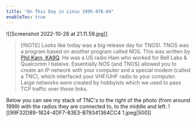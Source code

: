 ```yaml
---
title: "On This Day in Linux 1995-076-04"
enableToc: true
---
```

![[Screenshot 2022-10-26 at 21.11.59.jpg]]
>[!NOTE] Looks like today was a big release day for TNOS!.
> TNOS was a program based on another program called NOS. This was written by [Phil Karn, KA9Q](https://en.wikipedia.org/wiki/Phil_Karn). He was a US radio Ham who worked for Bell Labs & Qualcomm I beleive. 
>Essentially NOS (and TNOS) allowed you to create an IP network with your computer and a special modem  (called a TNC), which interfaced your VHF/UHF radio to your computer. Large networks were created by hobbyists which we used to pass TCP traffic over these links.

Below you can see my stack of TNC's to the right of the photo (from around 1999) with the radios they are connected to, to the middle and left.
![[99F32D89-1824-4DF7-83E3-B79341364CC4 1.jpeg|500]]